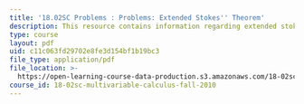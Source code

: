 ```yaml
---
title: '18.02SC Problems : Problems: Extended Stokes'' Theorem'
description: This resource contains information regarding extended stokes' theorem.
type: course
layout: pdf
uid: c11c063fd29702e8fe3d154bf1b19bc3
file_type: application/pdf
file_location: >-
  https://open-learning-course-data-production.s3.amazonaws.com/18-02sc-multivariable-calculus-fall-2010/c11c063fd29702e8fe3d154bf1b19bc3_MIT18_02SC_pb_93_quest.pdf
course_id: 18-02sc-multivariable-calculus-fall-2010
---
```

